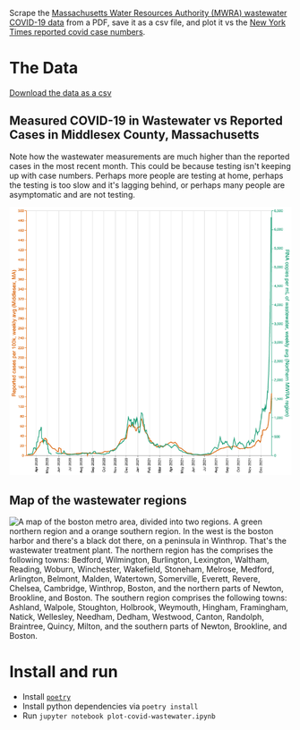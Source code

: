 Scrape the [Massachusetts Water Resources Authority (MWRA) wastewater COVID-19 data](https://www.mwra.com/biobot/biobotdata.htm) from a PDF, save it as a csv file, and plot it vs the [New York Times reported covid case numbers](https://github.com/nytimes/covid-19-data).

# The Data

[Download the data as a csv](covid-19-wastewater.csv)

## Measured COVID-19 in Wastewater vs Reported Cases in Middlesex County, Massachusetts

Note how the wastewater measurements are much higher than the reported cases in the most recent month. This could be because testing isn't keeping up with case numbers. Perhaps more people are testing at home, perhaps the testing is too slow and it's lagging behind, or perhaps many people are asymptomatic and are not testing.

![A line graph, showing covid prevalence for the northern region in RNA copies/mL 7 day average over time. The most recent month, Dec 2021, has a spike 10x higher than any previous record. There are smaller peaks in April 2020 and December 2020 to February 2021 but they are dwarfed by the recent spike. It also shows the reported cases, which follow the trend of the wastewater measurements, except the most recent spike is about 1/5 the height](wastewater-vs-reported.png "The Northern Region's covid prevalence")

## Map of the wastewater regions

![A map of the boston metro area, divided into two regions. A green northern region and a orange southern region. In the west is the boston harbor and there's a black dot there, on a peninsula in Winthrop. That's the wastewater treatment plant. The northern region has the comprises the following towns: Bedford, Wilmington, Burlington, Lexington, Waltham, Reading, Woburn, Winchester, Wakefield, Stoneham, Melrose, Medford, Arlington, Belmont, Malden, Watertown, Somerville, Everett, Revere, Chelsea, Cambridge, Winthrop, Boston, and the northern parts of Newton, Brookline, and Boston. The southern region comprises the following towns: Ashland, Walpole, Stoughton, Holbrook, Weymouth, Hingham, Framingham, Natick, Wellesley, Needham, Dedham, Westwood, Canton, Randolph, Braintree, Quincy, Milton, and the southern parts of Newton, Brookline, and Boston.](map.jpg "The northern and southern MWRA wastewater regions")

# Install and run

- Install [`poetry`](https://python-poetry.org)
- Install python dependencies via `poetry install`
- Run `jupyter notebook plot-covid-wastewater.ipynb`
